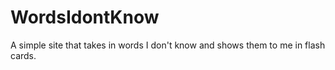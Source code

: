 # WordsIdontKnow
A simple site that takes in words I don't know and shows them to me in flash cards. 
